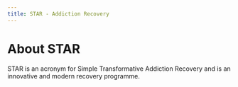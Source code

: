 ```yaml
---
title: STAR - Addiction Recovery
---
```

# About STAR
STAR is an acronym for Simple Transformative Addiction Recovery and is an innovative and modern recovery programme.
